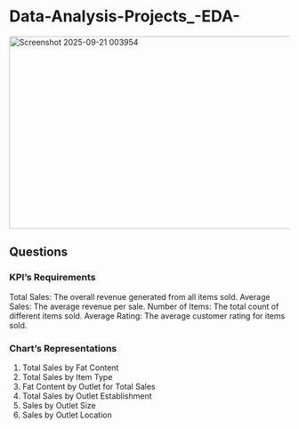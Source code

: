 # Data-Analysis-Projects_-EDA-

<img width="1209" height="346" alt="Screenshot 2025-09-21 003954" src="https://github.com/user-attachments/assets/60edc9bc-f26f-47c5-8d93-ba95942070fa" />

## Questions
### KPI’s Requirements
Total Sales: The overall revenue generated from all items sold.
Average Sales: The average revenue per sale.
Number of Items: The total count of different items sold.
Average Rating: The average customer rating for items sold.


### Chart’s Representations
1. Total Sales by Fat Content
2. Total Sales by Item Type
3. Fat Content by Outlet for Total Sales
4. Total Sales by Outlet Establishment
5. Sales by Outlet Size
6. Sales by Outlet Location

